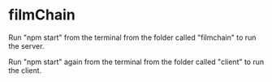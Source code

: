 # filmChain

Run "npm start" from the terminal from the folder called "filmchain" to run the server.

Run "npm start" again from the terminal from the folder called "client" to run the client.

